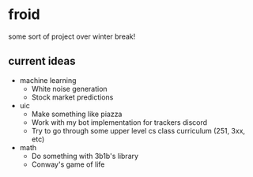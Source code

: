 # froid
some sort of project over winter break!

## current ideas 
- machine learning
  - White noise generation
  - Stock market predictions 
- uic
  - Make something like piazza
  - Work with my bot implementation for trackers discord
  - Try to go through some upper level cs class curriculum (251, 3xx, etc)
- math
  - Do something with 3b1b's library
  - Conway's game of life 
